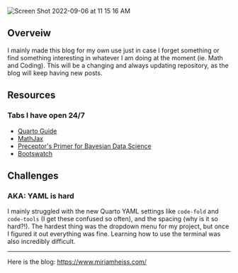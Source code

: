 
![Screen Shot 2022-09-06 at 11 15 16 AM](https://user-images.githubusercontent.com/110204835/188672320-9bb0a49d-4e1f-4141-bcc6-d70936342ffe.png)

## Overveiw

I mainly made this blog for my own use just in case I forget something or find something interesting in whatever I am doing at the moment (ie. Math and Coding). This will be a changing and always updating repository, as the blog will keep having new posts.


## Resources
### Tabs I have open 24/7

- [Quarto Guide](https://quarto.org/docs/guide/)
- [MathJax](https://www.mathjax.org/#demo)
- [Preceptor's Primer for Bayesian Data Science](https://ppbds.github.io/primer/)
- [Bootswatch](https://bootswatch.com/minty/)

## Challenges
###  AKA: YAML is hard

I mainly struggled with the new Quarto YAML settings like `code-fold` and `code-tools` (I get these confused so often), and the spacing (why is it so hard?!). The hardest thing was the dropdown menu for my project, but once I figured it out everything was fine. Learning how to use the terminal was also incredibly difficult.


---

Here is the blog: <https://www.miriamheiss.com/>
